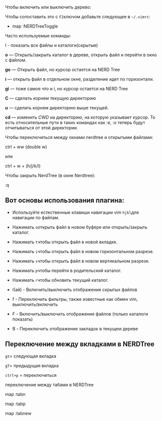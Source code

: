 Чтобы включить или выключить дерево:

<F2>

Чтобы сопоставить это с `F2`ключом добавьте следующее в `~/.vimrc`:

- map <F2> :NERDTreeToggle<CR>

Часто используемые команды:

I - показать все файлы и каталоги(скрытые)

**o** — Открыть/закрыть каталог в дереве, открыть файл и перейти в окно с файлом.

**go** — Открыть файл, но курсор остается на NERD Tree

**i** — открыть файл в отдельном окне, разделение идет по горизонтали.

**gi** — тоже самое что и i, но курсор остается на NERD Tree

**С** — сделать корнем текущую директорию

**u** — сделать корнем директорию выше текущей.

**cd** — изменить _CWD_ на директорию, на которую указывает курсор. То есть относительные пути в таких командах как :e, :o теперь будут отчитываться от этой директории.

Чтобы переключиться между окнами nerdtree и открытыми файлами:

ctrl + ww (double w)

или

ctrl + w + (h/j/k/l)

Чтобы закрыть NerdTree (в окне Nerdtree):

:q

## Вот основы использования плагина:

- Используйте естественные клавиши навигации vim `hjkl`для навигации по файлам.

- Нажимать `o`открыть файл в новом буфере или открыть/закрыть каталог.

- Нажимать `t`чтобы открыть файл в новой вкладке.

- Нажимать `i`чтобы открыть файл в новом горизонтальном разрезе.

- Нажимать `s`чтобы открыть файл в новом вертикальном разрезе.

- Нажимать `p`чтобы перейти в родительский каталог.

- Нажимать `r`чтобы обновить текущий каталог.

- I(ай) - Включить/выключить отображение скрытых файлов

- f - Переключить фильтры, также известные как обмен vim, выключить/включить

- F - Включить/выключить отображение файлов (только каталоги показать)

- B - Переключить отображение закладок в текущем дереве

## Переключение между вкладками в NERDTree

`gt`= следующая вкладка

`gT`= предыдущая вкладка

`ctrl+p` = переключиться

переключение между табами в NERDTree

map <C-l> :tabn<CR>

map <C-h> :tabp<CR>

map <C-n> :tabnew<CR>
